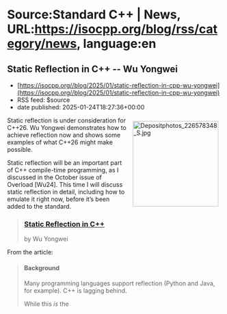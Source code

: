 # Source:Standard C++ | News, URL:https://isocpp.org/blog/rss/category/news, language:en

## Static Reflection in C++ -- Wu Yongwei
 - [https://isocpp.org//blog/2025/01/static-reflection-in-cpp-wu-yongwei](https://isocpp.org//blog/2025/01/static-reflection-in-cpp-wu-yongwei)
 - RSS feed: $source
 - date published: 2025-01-24T18:27:36+00:00

<p>
	<img alt="Depositphotos_226578348_S.jpg" src="https://isocpp.org/files/img/Depositphotos_226578348_S.jpg" style="width: 200px; margin: 10px; float: right; height: 200px;" />Static reflection is under consideration for C++26. Wu Yongwei demonstrates how to achieve reflection now and shows some examples of what C++26 might make possible.</p>
<p>
	Static reflection will be an important part of C++ compile-time programming, as I discussed in the October issue of Overload [Wu24]. This time I will discuss static reflection in detail, including how to emulate it right now, before it&rsquo;s been added to the standard.</p>
<blockquote>
	<h3>
		<a href="https://accu.org/journals/overload/32/184/wu/">Static Reflection in C++</a></h3>
	<p>
		by Wu Yongwei</p>
</blockquote>
<p>
	From the article:</p>
<blockquote>
	<h4>
		Background</h4>
	<p>
		Many programming languages support reflection (Python and Java, for example). C++ is lagging behind.</p>
	<p>
		While this&nbsp;<em>is</em>&nbsp;the 


